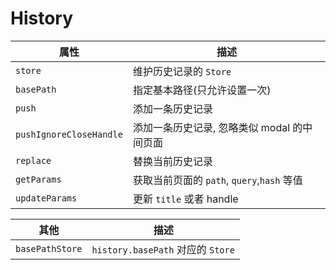 # History

| 属性                    | 描述                                        |
| ----------------------- | ------------------------------------------- |
| `store`                 | 维护历史记录的 `Store`                      |
| `basePath`              | 指定基本路径(只允许设置一次)                |
| `push`                  | 添加一条历史记录                            |
| `pushIgnoreCloseHandle` | 添加一条历史记录, 忽略类似 modal 的中间页面 |
| `replace`               | 替换当前历史记录                            |
| `getParams`             | 获取当前页面的 `path`, `query`,`hash` 等值  |
| `updateParams`          | 更新 `title` 或者 handle                    |

| 其他            | 描述                              |
| --------------- | --------------------------------- |
| `basePathStore` | `history.basePath` 对应的 `Store` |

